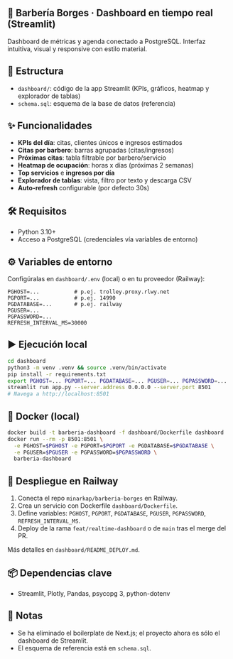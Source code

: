 ## 💈 Barbería Borges · Dashboard en tiempo real (Streamlit)

Dashboard de métricas y agenda conectado a PostgreSQL. Interfaz intuitiva, visual y responsive con estilo material.

## 📂 Estructura

- `dashboard/`: código de la app Streamlit (KPIs, gráficos, heatmap y explorador de tablas)
- `schema.sql`: esquema de la base de datos (referencia)

## ✨ Funcionalidades

- **KPIs del día**: citas, clientes únicos e ingresos estimados
- **Citas por barbero**: barras agrupadas (citas/ingresos)
- **Próximas citas**: tabla filtrable por barbero/servicio
- **Heatmap de ocupación**: horas x días (próximas 2 semanas)
- **Top servicios** e **ingresos por día**
- **Explorador de tablas**: vista, filtro por texto y descarga CSV
- **Auto‑refresh** configurable (por defecto 30s)

## 🛠️ Requisitos

- Python 3.10+
- Acceso a PostgreSQL (credenciales vía variables de entorno)

## ⚙️ Variables de entorno

Configúralas en `dashboard/.env` (local) o en tu proveedor (Railway):

```
PGHOST=...           # p.ej. trolley.proxy.rlwy.net
PGPORT=...           # p.ej. 14990
PGDATABASE=...       # p.ej. railway
PGUSER=...
PGPASSWORD=...
REFRESH_INTERVAL_MS=30000
```

## ▶️ Ejecución local

```bash
cd dashboard
python3 -m venv .venv && source .venv/bin/activate
pip install -r requirements.txt
export PGHOST=... PGPORT=... PGDATABASE=... PGUSER=... PGPASSWORD=...
streamlit run app.py --server.address 0.0.0.0 --server.port 8501
# Navega a http://localhost:8501
```

## 🐳 Docker (local)

```bash
docker build -t barberia-dashboard -f dashboard/Dockerfile dashboard
docker run --rm -p 8501:8501 \
  -e PGHOST=$PGHOST -e PGPORT=$PGPORT -e PGDATABASE=$PGDATABASE \
  -e PGUSER=$PGUSER -e PGPASSWORD=$PGPASSWORD \
  barberia-dashboard
```

## 🚀 Despliegue en Railway

1. Conecta el repo `minarkap/barberia-borges` en Railway.
2. Crea un servicio con Dockerfile `dashboard/Dockerfile`.
3. Define variables: `PGHOST`, `PGPORT`, `PGDATABASE`, `PGUSER`, `PGPASSWORD`, `REFRESH_INTERVAL_MS`.
4. Deploy de la rama `feat/realtime-dashboard` o de `main` tras el merge del PR.

Más detalles en `dashboard/README_DEPLOY.md`.

## 📦 Dependencias clave

- Streamlit, Plotly, Pandas, psycopg 3, python-dotenv

## 📝 Notas

- Se ha eliminado el boilerplate de Next.js; el proyecto ahora es sólo el dashboard de Streamlit.
- El esquema de referencia está en `schema.sql`.

